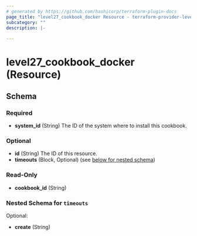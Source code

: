 ```yaml
---
# generated by https://github.com/hashicorp/terraform-plugin-docs
page_title: "level27_cookbook_docker Resource - terraform-provider-level27"
subcategory: ""
description: |-
  
---
```


# level27_cookbook_docker (Resource)





<!-- schema generated by tfplugindocs -->
## Schema

### Required

- **system_id** (String) The ID of the system where to install this cookbook.

### Optional

- **id** (String) The ID of this resource.
- **timeouts** (Block, Optional) (see [below for nested schema](#nestedblock--timeouts))

### Read-Only

- **cookbook_id** (String)

<a id="nestedblock--timeouts"></a>
### Nested Schema for `timeouts`

Optional:

- **create** (String)


